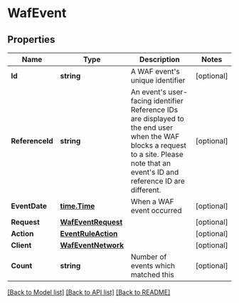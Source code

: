 # WafEvent

## Properties

Name | Type | Description | Notes
------------ | ------------- | ------------- | -------------
**Id** | **string** | A WAF event&#39;s unique identifier | [optional] 
**ReferenceId** | **string** | An event&#39;s user-facing identifier  Reference IDs are displayed to the end user when the WAF blocks a request to a site. Please note that an event&#39;s ID and reference ID are different. | [optional] 
**EventDate** | [**time.Time**](time.Time.md) | When a WAF event occurred | [optional] 
**Request** | [**WafEventRequest**](wafEventRequest.md) |  | [optional] 
**Action** | [**EventRuleAction**](EventRuleAction.md) |  | [optional] 
**Client** | [**WafEventNetwork**](wafEventNetwork.md) |  | [optional] 
**Count** | **string** | Number of events which matched this | [optional] 

[[Back to Model list]](../README.md#documentation-for-models) [[Back to API list]](../README.md#documentation-for-api-endpoints) [[Back to README]](../README.md)



